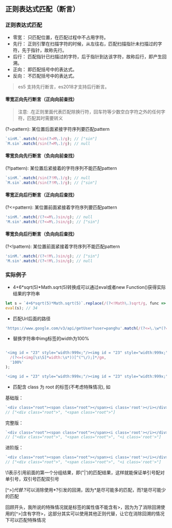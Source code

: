 ## 正则表达式匹配（断言）

### 正则表达式匹配

+ 零宽： 只匹配位置，在匹配过程中不占用字符。
+ 先行： 正则引擎在扫描字符的时候，从左往右，匹配扫描指针未扫描过的字符，先于指针，故称先行。
+ 后行： 匹配指针已扫描过的字符，后于指针到达该字符，故称后行，即产生回溯。
+ 正向： 即匹配括号中的表达式。
+ 反向： 不匹配括号中的表达式。

> es5 支持先行断言，es2018才支持后行断言。

#### 零宽正向先行断言（正向向前查找）

> 注意: .在正则里面代表匹配除换行符，回车符等少数空白字符之外的任何字符，匹配其时需要转义

(?=pattern): 某位置后面紧接字符序列要匹配pattern

```javascript
`sinM.`.match(/sin(?=M\.)/g); // ["sin"]
`M.sin`.match(/sin(?=M\.)/g); // null
```

#### 零宽负向先行断言（负向向前查找）

(?!pattern): 某位置后紧接着的字符序列不能匹配pattern

```javascript
`sinM.`.match(/sin(?!M\.)/g); // null
`M.sin`.match(/sin(?!M\.)/g); // ["sin"]
```

#### 零宽正向后行断言（正向向后查找）

(?<=pattern): 某位置前面紧接着字符序列要匹配pattern

```javascript
'sinM.'.match(/(?<=M\.)sin/g); // null
'M.sin'.match(/(?<=M\.)sin/g); // ["sin"]
```

#### 零宽负向后行断言（负向向后查找）

(?<!pattern): 某位置前面紧接着字符序列不能匹配pattern

```javascript
'sinM.'.match(/(?<!M\.)sin/g); // ["sin"]
'M.sin'.match(/(?<!M\.)sin/g); // null
```


### 实际例子

+ 4+6*sqrt(5)*Math.sqrt(5)转换成可以通过eval或者new Function()获得实际结果的字符串

```javascript
let s = `4+6*sqrt(5)*Math.sqrt(5)`.replace(/(?<!Math\.)sqrt/g, func => `Math.${func}`);
eval(s); // 34

```

+ 匹配Url后面的路径

```javascript
'https://www.google.com/v3/api/getUser?user=panghu'.match(/(?<=\.\w*(?=\/)).*/);
```

+ 替换字符串中img标签的width为100%

```javascript

'<img id = "23" style="width:999x;"/><img id = "23" style="width:999x;"/>'.replace(
  /(?<=(<img[\s\S]*width:\s*))[^("\/);]*/gm,
  '100%'
);

'<img id = "23" style="width:999x;"/><img id = "23" style="width:999x;"/>'.replace(/(?<=width:)\d+x(?=;)/gm, '100%');

```

+ 匹配含 class 为 root 的标签(不考虑特殊情况), 如<div class="root">

基础版：
```javascript
`<div class="root"><span class="root"></span><i class='root'></i></div>`.match(/<[^>]*class="root".*?>/g);
// ["<div class="root">", "<span class="root">"]
```

完整版：
```javascript
`<div class="root"><span class="root"></span><i class='root'></i></div>`.match(/<[^>]*class=("root"|'root').*?>/g);
// ["<div class="root">", "<span class="root">", "<i class='root'>"]
```

进阶版：
```javascript
`<div class="root"><span class="root"></span><i class='root'></i></div>`.match(/<[^>]*class=("|')root\1[^>]*>/g);
// ["<div class="root">", "<span class="root">", "<i class='root'>"]
```
\1表示引用前面的第一个分组结果，即("|')的匹配结果，这样就能保证单引号配对单引号，双引号匹配双引号

[^>]*代替.*?可以消除使用*?引发的回溯，因为*是尽可能多的匹配，而?是尽可能少的匹配

回顾开头，我所说的特殊情况就是标签的属性值不能含有>，因为为了消除回溯使用的[^>]含有字符>，这部分其实可以使用其他正则代替，让它在消除回溯的情况下可以匹配特殊情况





